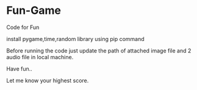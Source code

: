 # Fun-Game
Code for Fun

install pygame,time,random library using pip command

Before running the code just update the path of attached image file and 2 audio file in local machine.

Have fun..

Let me know your highest score.
